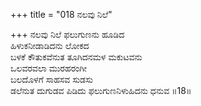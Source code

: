 +++
title = "018 ನಲವು ನಿಲೆ"

+++
ನಲವು ನಿಲೆ ಫಲುಗುಣನು ಹೂಡಿದ   
ಹಿಳುಕನೀಡಾಡಿದನು ಲೋಕದ    
ಬಳಕೆ ಕೌತುಕವೆನುತ ತೂಗಿದನಮಳ ಮಕುಟವನು   
ಒಲವರವಲಾ ಮುರಹರಂಗೀ   
ಬಲದೊಳಗೆ ಸಾಹಸವ ಸುಡಸು   
ಡಲೆನುತ ದುಗುಡವ ಪಿಡಿದು ಫಲುಗುಣನಿಳುಹಿದನು ಧನುವ       ॥18॥